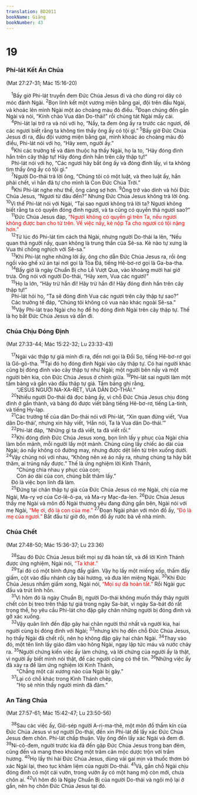 ```yaml
---
translation: BD2011
bookName: Giăng 
bookNumber: 43
---
```


<div class="title"><h1>19</h1><h3>Phi-lát Kết Án Chúa</h3><p>(Mat 27:27-31; Mác 15:16-20)</p></div>
<span class="verse gi_19_1"> <sup>1</sup>Bấy giờ Phi-lát truyền đem Ðức Chúa Jesus đi và cho dùng roi dây có móc đánh Ngài. </span>
<span class="verse gi_19_2"><sup>2</sup>Bọn lính kết một vương miện bằng gai, đội trên đầu Ngài, và khoác lên mình Ngài một áo choàng màu đỏ điều. </span>
<span class="verse gi_19_3"><sup>3</sup>Ðoạn chúng đến gần Ngài và nói, “Kính chào Vua dân Do-thái!” rồi chúng tát Ngài mấy cái.<br/></span>
<span class="verse gi_19_4"> <sup>4</sup>Phi-lát lại trở ra và nói với họ, “Nầy, ta đem ông ấy ra trước các ngươi, để các ngươi biết rằng ta không tìm thấy ông ấy có tội gì.” </span>
<span class="verse gi_19_5"><sup>5</sup>Bấy giờ Ðức Chúa Jesus đi ra, đầu đội vương miện bằng gai, mình khoác áo choàng màu đỏ điều, Phi-lát nói với họ, “Hãy xem, người ấy.”<br/></span>
<span class="verse gi_19_6"> <sup>6</sup>Khi các trưởng tế và đám thuộc hạ thấy Ngài, họ la to, “Hãy đóng đinh hắn trên cây thập tự! Hãy đóng đinh hắn trên cây thập tự!”<br/> Phi-lát nói với họ, “Các ngươi hãy bắt ông ấy và đóng đinh lấy, vì ta không tìm thấy ông ấy có tội gì.”<br/></span>
<span class="verse gi_19_7"> <sup>7</sup>Người Do-thái trả lời ông, “Chúng tôi có một luật, và theo luật ấy, hắn phải chết, vì hắn đã tự cho mình là Con Ðức Chúa Trời.”<br/></span>
<span class="verse gi_19_8"> <sup>8</sup>Khi Phi-lát nghe như thế, ông càng sợ hơn. </span>
<span class="verse gi_19_9"><sup>9</sup>Ông trở vào dinh và hỏi Ðức Chúa Jesus, “Ngươi từ đâu đến?” Nhưng Ðức Chúa Jesus không trả lời ông. </span>
<span class="verse gi_19_10"><sup>10</sup>Vì thế Phi-lát nói với Ngài, “Tại sao ngươi không trả lời ta? Ngươi không biết rằng ta có quyền đóng đinh ngươi, và ta cũng có quyền thả ngươi sao?”<br/></span>
<span class="verse gi_19_11"> <sup>11</sup>Ðức Chúa Jesus đáp, <font color="red">“Ngươi không có quyền gì trên Ta, nếu ngươi không được ban cho từ trên. Về việc nầy, kẻ nộp Ta cho ngươi có tội nặng hơn.”</font><br/></span>
<span class="verse gi_19_12"> <sup>12</sup>Từ lúc đó Phi-lát tìm cách thả Ngài, nhưng người Do-thái la lên, “Nếu quan thả người nầy, quan không là trung thần của Sê-sa. Kẻ nào tự xưng là Vua thì chống nghịch với Sê-sa.”<br/></span>
<span class="verse gi_19_13"> <sup>13</sup>Khi Phi-lát nghe những lời ấy, ông cho dẫn Ðức Chúa Jesus ra, rồi ông ngồi vào ghế xử án tại nơi gọi là Tòa Ðá, tiếng Hê-bơ-rơ gọi là Ga-ba-tha.<br/></span>
<span class="verse gi_19_14"> <sup>14</sup>Bấy giờ là ngày Chuẩn Bị cho Lễ Vượt Qua, vào khoảng mười hai giờ trưa. Ông nói với người Do-thái, “Hãy xem, Vua các ngươi!”<br/></span>
<span class="verse gi_19_15"> <sup>15</sup>Họ la lớn, “Hãy trừ hắn đi! Hãy trừ hắn đi! Hãy đóng đinh hắn trên cây thập tự!”<br/> Phi-lát hỏi họ, “Ta sẽ đóng đinh Vua các ngươi trên cây thập tự sao?”<br/> Các trưởng tế đáp, “Chúng tôi không có vua nào khác ngoài Sê-sa.”<br/></span>
<span class="verse gi_19_16"> <sup>16</sup>Vậy Phi-lát trao Ngài cho họ để họ đóng đinh Ngài trên cây thập tự. Thế là họ bắt Ðức Chúa Jesus và dẫn đi.<br/></span>
<div class="title"><h3>Chúa Chịu Ðóng Ðịnh</h3><p>(Mat 27:33-44; Mác 15:22-32; Lu 23:33-43)</p></div>
<span class="verse gi_19_17"> <sup>17</sup>Ngài vác thập tự giá mình đi ra, đến nơi gọi là Ðồi Sọ, tiếng Hê-bơ-rơ gọi là Gô-gô-tha. </span>
<span class="verse gi_19_18"><sup>18</sup>Tại đó họ đóng đinh Ngài vào cây thập tự. Có hai người khác cũng bị đóng đinh vào cây thập tự như Ngài; một người bên nầy và một người bên kia, còn Ðức Chúa Jesus ở chính giữa. </span>
<span class="verse gi_19_19"><sup>19</sup>Phi-lát sai người làm một tấm bảng và gắn vào đầu thập tự giá. Tấm bảng ghi rằng,<br/>  “JESUS NGƯỜI NA-XA-RÉT, VUA DÂN DO-THÁI.”<br/></span>
<span class="verse gi_19_20"> <sup>20</sup>Nhiều người Do-thái đã đọc bảng ấy, vì chỗ Ðức Chúa Jesus chịu đóng đinh ở gần thành, và bảng đó được viết bằng tiếng Hê-bơ-rơ, tiếng La-tinh, và tiếng Hy-lạp.<br/></span>
<span class="verse gi_19_21"> <sup>21</sup>Các trưởng tế của dân Do-thái nói với Phi-lát, “Xin quan đừng viết, ‘Vua dân Do-thái’, nhưng xin hãy viết, ‘Hắn nói, Ta là Vua dân Do-thái.’”<br/></span>
<span class="verse gi_19_22"> <sup>22</sup>Phi-lát đáp, “Những gì ta đã viết, ta đã viết rồi.”<br/></span>
<span class="verse gi_19_23"> <sup>23</sup>Khi đóng đinh Ðức Chúa Jesus xong, bọn lính lấy y phục của Ngài chia làm bốn mảnh, mỗi người lấy một mảnh. Chúng cũng lấy chiếc áo dài của Ngài; áo nầy không có đường may, nhưng được dệt liền từ trên xuống dưới. </span>
<span class="verse gi_19_24"><sup>24</sup>Vậy chúng nói với nhau, “Không nên xé áo nầy ra, nhưng chúng ta hãy bắt thăm, ai trúng nấy được.” Thế là ứng nghiệm lời Kinh Thánh,<br/>  “Chúng chia nhau y phục của con; <br/>  Còn áo dài của con, chúng bắt thăm lấy.” <br/> Ðó là việc bọn lính đã làm.<br/></span>
<span class="verse gi_19_25"> <sup>25</sup>Ðứng tại chân thập tự giá của Ðức Chúa Jesus có mẹ Ngài, chị của mẹ Ngài, Ma-ry vợ của Cơ-lê-ô-pa, và Ma-ry Mạc-đa-len. </span>
<span class="verse gi_19_26"><sup>26</sup>Ðức Chúa Jesus thấy mẹ Ngài và môn đồ Ngài thương yêu đang đứng gần bên, Ngài nói với mẹ Ngài, <font color="red">“Mẹ ơi, đó là con của mẹ.”</font></span>
<span class="verse gi_19_27"><sup>27</sup>Ðoạn Ngài phán với môn đồ ấy, <font color="red">“Ðó là mẹ của ngươi.”</font> Bắt đầu từ giờ đó, môn đồ ấy rước bà về nhà mình.<br/></span>
<div class="title"><h3>Chúa Chết</h3><p>(Mat 27:48-50; Mác 15:36-37; Lu 23:36)</p></div>
<span class="verse gi_19_28"> <sup>28</sup>Sau đó Ðức Chúa Jesus biết mọi sự đã hoàn tất, và để lời Kinh Thánh được ứng nghiệm, Ngài nói, <font color="red">“Ta khát.”</font><br/></span>
<span class="verse gi_19_29"> <sup>29</sup>Tại đó có một bình đựng đầy giấm. Vậy họ lấy một miếng xốp, thấm đầy giấm, cột vào đầu nhánh cây bài hương, và đưa lên miệng Ngài. </span>
<span class="verse gi_19_30"><sup>30</sup>Khi Ðức Chúa Jesus nhấm giấm xong, Ngài nói, <font color="red">“Mọi sự đã hoàn tất.”</font> Rồi Ngài gục đầu và trút linh hồn.<br/></span>
<span class="verse gi_19_31"> <sup>31</sup>Vì hôm đó là ngày Chuẩn Bị, người Do-thái không muốn thấy thây người chết còn bị treo trên thập tự giá trong ngày Sa-bát, vì ngày Sa-bát đó rất trọng thể, họ yêu cầu Phi-lát cho đập gãy chân những người bị đóng đinh và gỡ xác xuống. <br/></span>
<span class="verse gi_19_32"> <sup>32</sup>Vậy quân lính đến đập gãy hai chân người thứ nhất và người kia, hai người cùng bị đóng đinh với Ngài; </span>
<span class="verse gi_19_33"><sup>33</sup>nhưng khi họ đến chỗ Ðức Chúa Jesus, họ thấy Ngài đã chết rồi, nên họ không đập gãy hai chân Ngài. </span>
<span class="verse gi_19_34"><sup>34</sup>Thay vào đó, một tên lính lấy giáo đâm vào hông Ngài, ngay lập tức máu và nước chảy ra. </span>
<span class="verse gi_19_35"><sup>35</sup>Người chứng kiến việc ấy làm chứng, và lời chứng của người ấy là thật, vì người ấy biết mình nói thật, để các người cũng có thể tin. </span>
<span class="verse gi_19_36"><sup>36</sup>Những việc ấy đã xảy ra để làm ứng nghiệm lời Kinh Thánh, <br/>  “Chẳng một cái xương nào của Ngài bị gãy.” <br/></span>
<span class="verse gi_19_37"> <sup>37</sup>Lại có chỗ khác trong Kinh Thánh chép, <br/>  “Họ sẽ nhìn thấy người mình đã đâm.” <br/></span>
<div class="title"><h3>An Táng Chúa</h3><p>(Mat 27:57-61; Mác 15:42-47; Lu 23:50-56)</p></div>
<span class="verse gi_19_38"> <sup>38</sup>Sau các việc ấy, Giô-sép người A-ri-ma-thê, một môn đồ thầm kín của Ðức Chúa Jesus vì sợ người Do-thái, đến xin Phi-lát để lấy xác Ðức Chúa Jesus đem chôn. Phi-lát chấp thuận. Vậy ông đến lấy xác Ngài và đem đi. </span>
<span class="verse gi_19_39"><sup>39</sup>Ni-cô-đem, người trước kia đã đến gặp Ðức Chúa Jesus trong ban đêm, cũng đến và mang theo khoảng một trăm cân mộc dược trộn với trầm hương. </span>
<span class="verse gi_19_40"><sup>40</sup>Họ lấy thi hài Ðức Chúa Jesus, dùng vải gai mịn và thuốc thơm bó xác Ngài lại, theo tục khâm liệm của người Do-thái. </span>
<span class="verse gi_19_41"><sup>41</sup>Vả, gần chỗ Ngài chịu đóng đinh có một cái vườn, trong vườn ấy có một hang mộ còn mới, chưa chôn ai. </span>
<span class="verse gi_19_42"><sup>42</sup>Vì hôm đó là Ngày Chuẩn Bị của người Do-thái và ngôi mộ lại ở gần, nên họ chôn Ðức Chúa Jesus tại đó.<br/></span>
